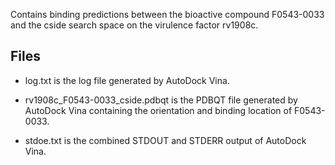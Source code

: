 Contains binding predictions between the bioactive compound F0543-0033 and the cside search space on the virulence factor rv1908c.

## Files

- log.txt is the log file generated by AutoDock Vina.

- rv1908c_F0543-0033_cside.pdbqt is the PDBQT file generated by AutoDock Vina containing the orientation and binding location of F0543-0033.

- stdoe.txt is the combined STDOUT and STDERR output of AutoDock Vina.

